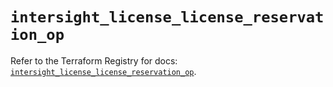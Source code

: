 # `intersight_license_license_reservation_op`

Refer to the Terraform Registry for docs: [`intersight_license_license_reservation_op`](https://registry.terraform.io/providers/ciscodevnet/intersight/1.0.71/docs/resources/license_license_reservation_op).
